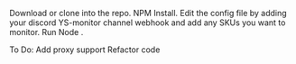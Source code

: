 Download or clone into the repo.
NPM Install.
Edit the config file by adding your discord YS-monitor channel webhook and add any SKUs you want to monitor.
Run Node .

To Do:
Add proxy support
Refactor code
